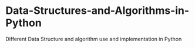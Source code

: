 # Data-Structures-and-Algorithms-in-Python

Different Data Structure and algorithm use and implementation in Python
